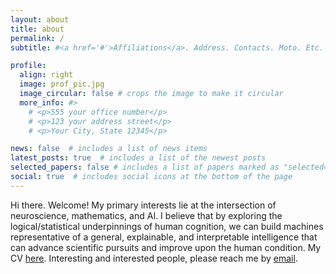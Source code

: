 ```yaml
---
layout: about
title: about
permalink: /
subtitle: #<a href='#'>Affiliations</a>. Address. Contacts. Moto. Etc.

profile:
  align: right
  image: prof_pic.jpg
  image_circular: false # crops the image to make it circular
  more_info: #>
    # <p>555 your office number</p>
    # <p>123 your address street</p>
    # <p>Your City, State 12345</p>

news: false  # includes a list of news items
latest_posts: true  # includes a list of the newest posts
selected_papers: false # includes a list of papers marked as "selected={true}"
social: true  # includes social icons at the bottom of the page
---
```


Hi there. Welcome! My primary interests lie at the intersection of neuroscience, mathematics, and AI. I believe that by exploring the logical/statistical underpinnings of human cognition, we can build machines representative of a general, explainable, and interpretable intelligence that can advance scientific pursuits and improve upon the human condition. My CV [here](assets/ZouCV.pdf). Interesting and interested people, please reach me by <a href="mailto:chelseazoubz@gmail.com">email</a>.

